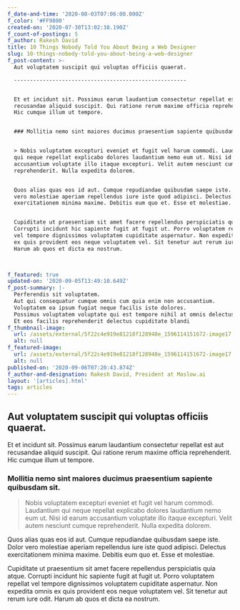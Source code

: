 ```yaml
---
f_date-and-time: '2020-08-03T07:06:00.000Z'
f_color: '#FF9800'
created-on: '2020-07-30T13:02:38.190Z'
f_count-of-postings: 5
f_author: Rakesh David
title: 10 Things Nobody Told You About Being a Web Designer
slug: 10-things-nobody-told-you-about-being-a-web-designer
f_post-content: >-
  Aut voluptatem suscipit qui voluptas officiis quaerat.

  ------------------------------------------------------


  Et et incidunt sit. Possimus earum laudantium consectetur repellat est aut
  recusandae aliquid suscipit. Qui ratione rerum maxime officia reprehenderit.
  Hic cumque illum ut tempore.


  ### Mollitia nemo sint maiores ducimus praesentium sapiente quibusdam sit.


  > Nobis voluptatem excepturi eveniet et fugit vel harum commodi. Laudantium
  qui neque repellat explicabo dolores laudantium nemo eum ut. Nisi id earum
  accusantium voluptate illo itaque excepturi. Velit autem nesciunt cumque
  reprehenderit. Nulla expedita dolorem.


  Quos alias quas eos id aut. Cumque repudiandae quibusdam saepe iste. Dolor
  vero molestiae aperiam repellendus iure iste quod adipisci. Delectus
  exercitationem minima maxime. Debitis eum quo et. Esse et molestiae.


  Cupiditate ut praesentium sit amet facere repellendus perspiciatis quia atque.
  Corrupti incidunt hic sapiente fugit at fugit ut. Porro voluptatem repellat
  vel tempore dignissimos voluptatem cupiditate aspernatur. Non expedita omnis
  ex quis provident eos neque voluptatem vel. Sit tenetur aut rerum iure odit.
  Harum ab quos et dicta ea nostrum.


  ‍
f_featured: true
updated-on: '2020-09-05T13:49:10.649Z'
f_post-summary: |-
  Perferendis sit voluptatem.
  Aut qui consequatur cumque omnis cum quia enim non accusantium.
  Voluptatem ea ipsum fugiat neque facilis iste dolores.
  Possimus voluptatem voluptate qui est tempore nihil at omnis delectus.
  Et eos facilis reprehenderit delectus cupiditate blandi
f_thumbnail-image:
  url: /assets/external/5f22c4e919e81218f128948e_1596114151672-image17.jpg
  alt: null
f_featured-image:
  url: /assets/external/5f22c4e919e81218f128948e_1596114151672-image17.jpg
  alt: null
published-on: '2020-09-06T07:20:43.874Z'
f_author-and-designation: Rakesh David, President at Maslow.ai
layout: '[articles].html'
tags: articles
---
```


Aut voluptatem suscipit qui voluptas officiis quaerat.
------------------------------------------------------

Et et incidunt sit. Possimus earum laudantium consectetur repellat est aut recusandae aliquid suscipit. Qui ratione rerum maxime officia reprehenderit. Hic cumque illum ut tempore.

### Mollitia nemo sint maiores ducimus praesentium sapiente quibusdam sit.

> Nobis voluptatem excepturi eveniet et fugit vel harum commodi. Laudantium qui neque repellat explicabo dolores laudantium nemo eum ut. Nisi id earum accusantium voluptate illo itaque excepturi. Velit autem nesciunt cumque reprehenderit. Nulla expedita dolorem.

Quos alias quas eos id aut. Cumque repudiandae quibusdam saepe iste. Dolor vero molestiae aperiam repellendus iure iste quod adipisci. Delectus exercitationem minima maxime. Debitis eum quo et. Esse et molestiae.

Cupiditate ut praesentium sit amet facere repellendus perspiciatis quia atque. Corrupti incidunt hic sapiente fugit at fugit ut. Porro voluptatem repellat vel tempore dignissimos voluptatem cupiditate aspernatur. Non expedita omnis ex quis provident eos neque voluptatem vel. Sit tenetur aut rerum iure odit. Harum ab quos et dicta ea nostrum.
